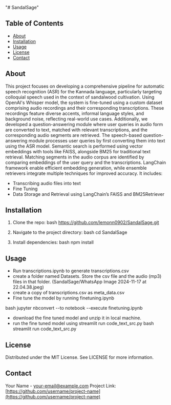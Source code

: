 "# SandalSage" 
## Table of Contents
- [About](#about)
- [Installation](#installation)
- [Usage](#usage)
- [License](#license)
- [Contact](#contact)

## About
 This project focuses on developing a comprehensive pipeline for automatic speech recognition (ASR) for the Kannada language, particularly targeting colloquial speech used in the context of sandalwood cultivation. Using OpenAI's Whisper model, the system is fine-tuned using a custom dataset comprising audio recordings and their corresponding transcriptions. These recordings feature diverse accents, informal language styles, and background noise, reflecting real-world use cases. Additionally, we developed a question-answering module where user queries in audio form are converted to text, matched with relevant transcriptions, and the corresponding audio segments are retrieved. The speech-based question-answering module processes user queries by first converting them into text using the ASR model. Semantic search is performed using vector embeddings with tools like FAISS, alongside BM25 for traditional text retrieval. Matching segments in the audio corpus are identified by comparing embeddings of the user query and the transcriptions. LangChain framework enable efficient embedding generation, while ensemble retrievers integrate multiple techniques for improved accuracy. It includes:
- Transcribing audio files into text
- Fine Tuning
- Data Storage and Retrieval using LangChain’s FAISS and BM25Retriever

## Installation
1. Clone the repo:
   bash
   https://github.com/lemonn0902/SandalSage.git
   
2. Navigate to the project directory:
   bash
   cd SandalSage
   
3. Install dependencies:
   bash
   npm install
   

## Usage
- Run transcriptions.ipynb to generate transcriptions.csv
- create a folder named Datasets. Store the csv file and the audio (mp3) files in that folder.
(SandalSage/WhatsApp Image 2024-11-17 at 22.04.38.jpeg)
- create a copy of transcriptions.csv as meta_data.csv
- Fine tune the model by running finetuning.ipynb

bash
jupyter nbconvert --to notebook --execute finetuning.ipynb

- download the fine tuned model and unzip it in local machine.
- run the fine tuned model using streamlit run code_text_src.py
bash
streamlit run code_text_src.py



## License
Distributed under the MIT License. See LICENSE for more information.

## Contact
Your Name - [your-email@example.com](mailto:your-email@example.com)
Project Link: [https://github.com/username/project-name](https://github.com/username/project-name)
